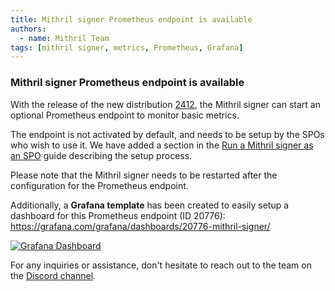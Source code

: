 ```yaml
---
title: Mithril signer Prometheus endpoint is available
authors:
  - name: Mithril Team
tags: [mithril signer, metrics, Prometheus, Grafana]
---
```


### Mithril signer Prometheus endpoint is available

With the release of the new distribution [2412](https://github.com/input-output-hk/mithril/releases/tag/2412.0), the Mithril signer can start an optional Prometheus endpoint to monitor basic metrics.

The endpoint is not activated by default, and needs to be setup by the SPOs who wish to use it. We have added a section in the [Run a Mithril signer as an SPO](https://mithril.network/doc/manual/getting-started/run-signer-node#activate-prometheus-endpoint) guide describing the setup process.

Please note that the Mithril signer needs to be restarted after the configuration for the Prometheus endpoint.

Additionally, a **Grafana template** has been created to easily setup a dashboard for this Prometheus endpoint (ID 20776): https://grafana.com/grafana/dashboards/20776-mithril-signer/

[![Grafana Dashboard](img/grafana-dashboard.png)](img/grafana-dashboard.png)

For any inquiries or assistance, don't hesitate to reach out to the team on the [Discord channel](https://discord.gg/5kaErDKDRq).
